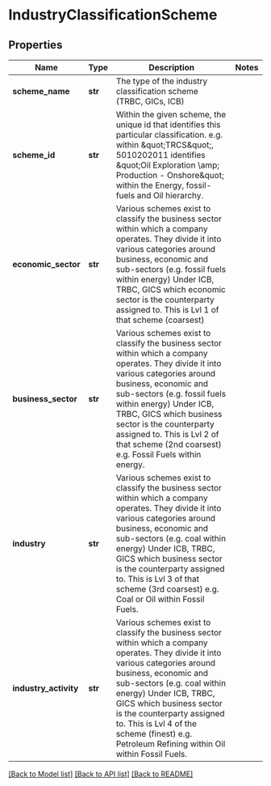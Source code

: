 # IndustryClassificationScheme

## Properties
Name | Type | Description | Notes
------------ | ------------- | ------------- | -------------
**scheme_name** | **str** | The type of the industry classification scheme (TRBC, GICs, ICB) | 
**scheme_id** | **str** | Within the given scheme, the unique id that identifies this particular classification.  e.g. within \&quot;TRCS\&quot;, 5010202011 identifies \&quot;Oil Exploration \\amp; Production - Onshore\&quot; within the Energy, fossil-fuels and Oil hierarchy. | 
**economic_sector** | **str** | Various schemes exist to classify the business sector within which a company operates.  They divide it into various categories around business, economic and sub-sectors (e.g. fossil fuels within energy)  Under ICB, TRBC, GICS which economic sector is the counterparty assigned to. This is Lvl 1 of that scheme (coarsest) | 
**business_sector** | **str** | Various schemes exist to classify the business sector within which a company operates.  They divide it into various categories around business, economic and sub-sectors (e.g. fossil fuels within energy)  Under ICB, TRBC, GICS which business sector is the counterparty assigned to. This is Lvl 2 of that scheme (2nd coarsest)  e.g. Fossil Fuels within energy. | 
**industry** | **str** | Various schemes exist to classify the business sector within which a company operates.  They divide it into various categories around business, economic and sub-sectors (e.g. coal within energy)  Under ICB, TRBC, GICS which business sector is the counterparty assigned to. This is Lvl 3 of that scheme (3rd coarsest)  e.g. Coal or Oil within Fossil Fuels. | 
**industry_activity** | **str** | Various schemes exist to classify the business sector within which a company operates.  They divide it into various categories around business, economic and sub-sectors (e.g. coal within energy)  Under ICB, TRBC, GICS which business sector is the counterparty assigned to. This is Lvl 4 of the scheme (finest)  e.g. Petroleum Refining within Oil within Fossil Fuels. | 

[[Back to Model list]](../README.md#documentation-for-models) [[Back to API list]](../README.md#documentation-for-api-endpoints) [[Back to README]](../README.md)


